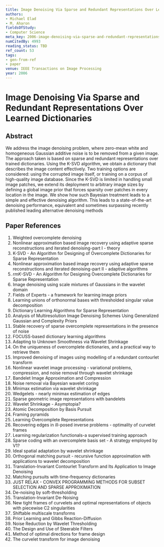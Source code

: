 ```yaml
---
title: Image Denoising Via Sparse and Redundant Representations Over Learned Dictionaries
authors:
- Michael Elad
- M. Aharon
fieldsOfStudy:
- Computer Science
meta_key: 2006-image-denoising-via-sparse-and-redundant-representations-over-learned-dictionaries
numCitedBy: 4993
reading_status: TBD
ref_count: 53
tags:
- gen-from-ref
- paper
venue: IEEE Transactions on Image Processing
year: 2006
---
```


# Image Denoising Via Sparse and Redundant Representations Over Learned Dictionaries

## Abstract

We address the image denoising problem, where zero-mean white and homogeneous Gaussian additive noise is to be removed from a given image. The approach taken is based on sparse and redundant representations over trained dictionaries. Using the K-SVD algorithm, we obtain a dictionary that describes the image content effectively. Two training options are considered: using the corrupted image itself, or training on a corpus of high-quality image database. Since the K-SVD is limited in handling small image patches, we extend its deployment to arbitrary image sizes by defining a global image prior that forces sparsity over patches in every location in the image. We show how such Bayesian treatment leads to a simple and effective denoising algorithm. This leads to a state-of-the-art denoising performance, equivalent and sometimes surpassing recently published leading alternative denoising methods

## Paper References

1. Weighted overcomplete denoising
2. Nonlinear approximation based image recovery using adaptive sparse reconstructions and iterated denoising-part I - theory
3. K-SVD - An Algorithm for Designing of Overcomplete Dictionaries for Sparse Representation
4. Nonlinear approximation based image recovery using adaptive sparse reconstructions and iterated denoising-part II - adaptive algorithms
5. $rm K$-SVD - An Algorithm for Designing Overcomplete Dictionaries for Sparse Representation
6. Image denoising using scale mixtures of Gaussians in the wavelet domain
7. Fields of Experts - a framework for learning image priors
8. Learning unions of orthonormal bases with thresholded singular value decomposition
9. Dictionary Learning Algorithms for Sparse Representation
10. Analysis of Multiresolution Image Denoising Schemes Using Generalized Gaussian and Complexity Priors
11. Stable recovery of sparse overcomplete representations in the presence of noise
12. FOCUSS-based dictionary learning algorithms
13. Adapting to Unknown Smoothness via Wavelet Shrinkage
14. On the uniqueness of overcomplete dictionaries, and a practical way to retrieve them
15. Improved denoising of images using modelling of a redundant contourlet transform
16. Nonlinear wavelet image processing - variational problems, compression, and noise removal through wavelet shrinkage
17. Bandelet Image Approximation and Compression
18. Noise removal via Bayesian wavelet coring
19. Minimax estimation via wavelet shrinkage
20. Wedgelets - nearly minimax estimation of edges
21. Sparse geometric image representations with bandelets
22. Wavelet Shrinkage - Asymptopia?
23. Atomic Decomposition by Basis Pursuit
24. Framing pyramids
25. Learning Overcomplete Representations
26. Recovering edges in ill-posed inverse problems - optimality of curvelet frames
27. Learning regularization functionals-a supervised training approach
28. Sparse coding with an overcomplete basis set - A strategy employed by V1?
29. Ideal spatial adaptation by wavelet shrinkage
30. Orthogonal matching pursuit - recursive function approximation with applications to wavelet decomposition
31. Translation-Invariant Contourlet Transform and Its Application to Image Denoising
32. Matching pursuits with time-frequency dictionaries
33. JUST RELAX - CONVEX PROGRAMMING METHODS FOR SUBSET SELECTION AND SPARSE APPROXIMATION
34. De-noising by soft-thresholding
35. Translation-Invariant De-Noising
36. New tight frames of curvelets and optimal representations of objects with piecewise C2 singularities
37. Shiftable multiscale transforms
38. Prior Learning and Gibbs Reaction-Diffusion
39. Noise Reduction by Wavelet Thresholding
40. The Design and Use of Steerable Filters
41. Method of optimal directions for frame design
42. The curvelet transform for image denoising
